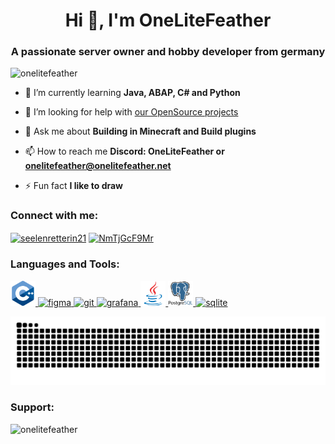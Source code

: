 <h1 align="center">Hi 👋, I'm OneLiteFeather</h1>
<h3 align="center">A passionate server owner and hobby developer from germany</h3>

<p align="left"> <img src="https://komarev.com/ghpvc/?username=onelitefeather&label=Profile%20views&color=0e75b6&style=flat" alt="onelitefeather" /> </p>

- 🌱 I’m currently learning **Java, ABAP, C# and Python**

- 🤝 I’m looking for help with [our OpenSource projects](https://github.com/orgs/OneLiteFeatherNET/repositories)

- 💬 Ask me about **Building in Minecraft and Build plugins**

- 📫 How to reach me **Discord: OneLiteFeather or onelitefeather@onelitefeather.net**

- ⚡ Fun fact **I like to draw**

<h3 align="left">Connect with me:</h3>
<p align="left">
<a href="https://instagram.com/seelenretterin21" target="blank"><img align="center" src="https://raw.githubusercontent.com/rahuldkjain/github-profile-readme-generator/master/src/images/icons/Social/instagram.svg" alt="seelenretterin21" height="30" width="40" /></a>
<a href="https://discord.gg/NmTjGcF9Mr" target="blank"><img align="center" src="https://raw.githubusercontent.com/rahuldkjain/github-profile-readme-generator/master/src/images/icons/Social/discord.svg" alt="NmTjGcF9Mr" height="30" width="40" /></a>
</p>

<h3 align="left">Languages and Tools:</h3>
<p align="left"> <a href="https://www.w3schools.com/cpp/" target="_blank" rel="noreferrer"> <img src="https://raw.githubusercontent.com/devicons/devicon/master/icons/cplusplus/cplusplus-original.svg" alt="cplusplus" width="40" height="40"/> </a> <a href="https://www.figma.com/" target="_blank" rel="noreferrer"> <img src="https://www.vectorlogo.zone/logos/figma/figma-icon.svg" alt="figma" width="40" height="40"/> </a> <a href="https://git-scm.com/" target="_blank" rel="noreferrer"> <img src="https://www.vectorlogo.zone/logos/git-scm/git-scm-icon.svg" alt="git" width="40" height="40"/> </a> <a href="https://grafana.com" target="_blank" rel="noreferrer"> <img src="https://www.vectorlogo.zone/logos/grafana/grafana-icon.svg" alt="grafana" width="40" height="40"/> </a> <a href="https://www.java.com" target="_blank" rel="noreferrer"> <img src="https://raw.githubusercontent.com/devicons/devicon/master/icons/java/java-original.svg" alt="java" width="40" height="40"/> </a> <a href="https://www.postgresql.org" target="_blank" rel="noreferrer"> <img src="https://raw.githubusercontent.com/devicons/devicon/master/icons/postgresql/postgresql-original-wordmark.svg" alt="postgresql" width="40" height="40"/> </a> <a href="https://www.sqlite.org/" target="_blank" rel="noreferrer"> <img src="https://www.vectorlogo.zone/logos/sqlite/sqlite-icon.svg" alt="sqlite" width="40" height="40"/> </a> </p>

![Snake animation](https://raw.githubusercontent.com/onelitefeather/onelitefeather/output/github-contribution-grid-snake-dark.svg)

<h3 align="left">Support:</h3>
<p><a href="https://www.buymeacoffee.com/onelitefeather"> <img align="left" src="https://cdn.buymeacoffee.com/buttons/v2/default-yellow.png" height="50" width="210" alt="onelitefeather" /></a></p><br><br>

